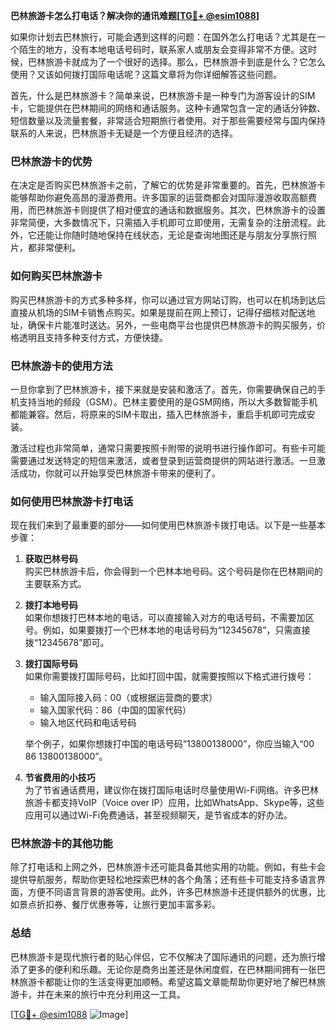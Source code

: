 **巴林旅游卡怎么打电话？解决你的通讯难题[[TG💪+ @esim1088](https://t.me/s/esim1088)]**

如果你计划去巴林旅行，可能会遇到这样的问题：在国外怎么打电话？尤其是在一个陌生的地方，没有本地电话号码时，联系家人或朋友会变得非常不方便。这时候，巴林旅游卡就成为了一个很好的选择。那么，巴林旅游卡到底是什么？它怎么使用？又该如何拨打国际电话呢？这篇文章将为你详细解答这些问题。

首先，什么是巴林旅游卡？简单来说，巴林旅游卡是一种专门为游客设计的SIM卡，它能提供在巴林期间的网络和通话服务。这种卡通常包含一定的通话分钟数、短信数量以及流量套餐，非常适合短期旅行者使用。对于那些需要经常与国内保持联系的人来说，巴林旅游卡无疑是一个方便且经济的选择。

### **巴林旅游卡的优势**
在决定是否购买巴林旅游卡之前，了解它的优势是非常重要的。首先，巴林旅游卡能够帮助你避免高昂的漫游费用。许多国家的运营商都会对国际漫游收取高额费用，而巴林旅游卡则提供了相对便宜的通话和数据服务。其次，巴林旅游卡的设置非常简便，大多数情况下，只需插入手机即可立即使用，无需复杂的注册流程。此外，它还能让你随时随地保持在线状态，无论是查询地图还是与朋友分享旅行照片，都非常便利。

### **如何购买巴林旅游卡**
购买巴林旅游卡的方式多种多样，你可以通过官方网站订购，也可以在机场到达后直接从机场的SIM卡销售点购买。如果是提前在网上预订，记得仔细核对配送地址，确保卡片能准时送达。另外，一些电商平台也提供巴林旅游卡的购买服务，价格透明且支持多种支付方式，方便快捷。

### **巴林旅游卡的使用方法**
一旦你拿到了巴林旅游卡，接下来就是安装和激活了。首先，你需要确保自己的手机支持当地的频段（GSM）。巴林主要使用的是GSM网络，所以大多数智能手机都能兼容。然后，将原来的SIM卡取出，插入巴林旅游卡，重启手机即可完成安装。

激活过程也非常简单，通常只需要按照卡附带的说明书进行操作即可。有些卡可能需要通过发送特定的短信来激活，或者登录到运营商提供的网站进行激活。一旦激活成功，你就可以开始享受巴林旅游卡带来的便利了。

### **如何使用巴林旅游卡打电话**
现在我们来到了最重要的部分——如何使用巴林旅游卡拨打电话。以下是一些基本步骤：

1. **获取巴林号码**  
   购买巴林旅游卡后，你会得到一个巴林本地号码。这个号码是你在巴林期间的主要联系方式。

2. **拨打本地号码**  
   如果你想拨打巴林本地的电话，可以直接输入对方的电话号码，不需要加区号。例如，如果要拨打一个巴林本地的电话号码为“12345678”，只需直接拨“12345678”即可。

3. **拨打国际号码**  
   如果你需要拨打国际号码，比如打回中国，就需要按照以下格式进行拨号：
   - 输入国际接入码：00（或根据运营商的要求）
   - 输入国家代码：86（中国的国家代码）
   - 输入地区代码和电话号码

   举个例子，如果你想拨打中国的电话号码“13800138000”，你应当输入“00 86 13800138000”。

4. **节省费用的小技巧**  
   为了节省通话费用，建议你在拨打国际电话时尽量使用Wi-Fi网络。许多巴林旅游卡都支持VoIP（Voice over IP）应用，比如WhatsApp、Skype等，这些应用可以通过Wi-Fi免费通话，甚至视频聊天，是节省成本的好办法。

### **巴林旅游卡的其他功能**
除了打电话和上网之外，巴林旅游卡还可能具备其他实用的功能。例如，有些卡会提供导航服务，帮助你更轻松地探索巴林的各个角落；还有些卡可能支持多语言界面，方便不同语言背景的游客使用。此外，许多巴林旅游卡还提供额外的优惠，比如景点折扣券、餐厅优惠券等，让旅行更加丰富多彩。

### **总结**
巴林旅游卡是现代旅行者的贴心伴侣，它不仅解决了国际通讯的问题，还为旅行增添了更多的便利和乐趣。无论你是商务出差还是休闲度假，在巴林期间拥有一张巴林旅游卡都能让你的生活变得更加顺畅。希望这篇文章能帮助你更好地了解巴林旅游卡，并在未来的旅行中充分利用这一工具。

[[TG💪+ @esim1088](https://t.me/s/esim1088) ![Image](https://i.postimg.cc/4NQfJmqS/Snipaste-2025-05-13-00-14-12.png)]